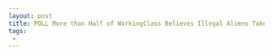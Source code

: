 ```yaml
---
layout: post
title: POLL More than Half of WorkingClass Believes Illegal Aliens Take American Jobs
tags:
 -
---
```


